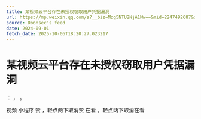 ```yaml
---
title: 某视频云平台存在未授权窃取用户凭据漏洞
url: https://mp.weixin.qq.com/s?__biz=Mzg5NTU2NjA1Mw==&mid=2247492687&idx=1&sn=06fc4c417a06fb42fe9d820431a77246
source: Doonsec's feed
date: 2024-09-01
fetch_date: 2025-10-06T18:20:27.023217
---
```


# 某视频云平台存在未授权窃取用户凭据漏洞

：
，
。

视频
小程序
赞
，轻点两下取消赞
在看
，轻点两下取消在看